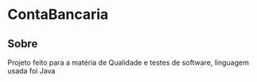 # ContaBancaria

## Sobre
Projeto feito para a matéria de Qualidade e testes de software, linguagem usada foi Java

